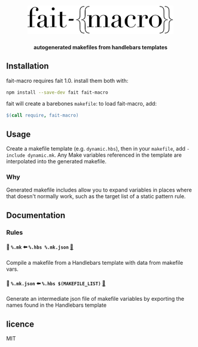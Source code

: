 <h1 align="center">
	<img height="75" alt="fait-macro" src="logo.png">
</h1>
<h4 align="center">autogenerated makefiles from handlebars templates</h4>

## Installation

fait-macro requires fait 1.0. install them both with:

```sh
npm install --save-dev fait fait-macro
```

fait will create a barebones `makefile`: to load fait-macro, add:

```makefile
$(call require, fait-macro)
```

## Usage

Create a makefile template (e.g. `dynamic.hbs`), then in your `makefile`, add `-include dynamic.mk`. Any Make variables referenced in the template are interpolated into the generated makefile.

### Why
Generated makefile includes allow you to expand variables in places where that doesn't normally work, such as the target list of a static pattern rule.

## Documentation
### Rules

#### 📝 `%.mk` ⬅️ `%.hbs %.mk.json` [🔗](index.mk#L14)

Compile a makefile from a Handlebars template with data from makefile vars.

#### 📝 `%.mk.json` ⬅️ `%.hbs $(MAKEFILE_LIST)` [🔗](index.mk#L19)

Generate an intermediate json file of makefile variables by exporting the names
found in the Handlebars template




## licence
MIT
